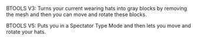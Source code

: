 BTOOLS V3: Turns your current wearing hats into gray blocks by removing the mesh and then you can move and rotate these blocks.

BTOOLS V5: Puts you in a Spectator Type Mode and then lets you move and rotate your hats.
